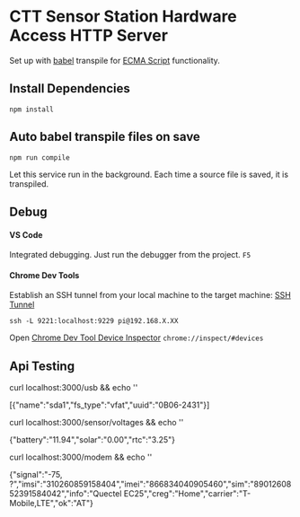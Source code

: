 # CTT Sensor Station Hardware Access HTTP Server
Set up with [babel](https://babeljs.io/docs/en/babel-cli) transpile for [ECMA Script](https://www.ecma-international.org/publications/standards/Ecma-262.htm) functionality.

## Install Dependencies
`npm install`

## Auto babel transpile files on save
`npm run compile`

Let this service run in the background.  Each time a source file is saved, it is transpiled.

## Debug

#### VS Code 
Integrated debugging.  Just run the debugger from the project. `F5`
#### Chrome Dev Tools
Establish an SSH tunnel from your local machine to the target machine:
[SSH Tunnel](https://nodejs.org/en/docs/guides/debugging-getting-started/#enabling-remote-debugging-scenarios)

`ssh -L 9221:localhost:9229 pi@192.168.X.XX`

Open [Chrome Dev Tool Device Inspector](chrome://inspect/#devices)
`chrome://inspect/#devices`

## Api Testing

curl localhost:3000/usb && echo ''

[{"name":"sda1","fs_type":"vfat","uuid":"0B06-2431"}]

curl localhost:3000/sensor/voltages && echo ''

{"battery":"11.94","solar":"0.00","rtc":"3.25"}

curl localhost:3000/modem && echo ''

{"signal":"-75, ?","imsi":"310260859158404","imei":"866834040905460","sim":"8901260852391584042","info":"Quectel EC25","creg":"Home","carrier":"T-Mobile,LTE","ok":"AT"}